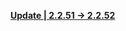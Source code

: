 <!--**[Client PC | CNBETAWin 2.2.52 |  ](https://autopatchcn.bhsr.com/client/beta/20240501125322_79U2GV0ZN4GzgZ4Y/StarRail_2.2.51.zip)**-->

**[Update | 2.2.51 -> 2.2.52](https://autopatchcn.bhsr.com/client/hkrpg_cn/game_2.2.51_2.2.52_hdiff_fFRuvMACnyTUKGjc.zip)**
